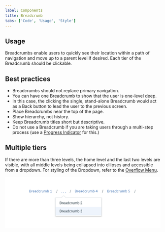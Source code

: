 ```yaml
---
label: Components
title: Breadcrumb
tabs: ['Code', 'Usage', 'Style']
---
```


## Usage

Breadcrumbs enable users to quickly see their location within a path of navigation and move up to a parent level if desired. Each tier of the Breadcrumb should be clickable.

## Best practices

- Breadcrumbs should not replace primary navigation.
- You can have one Breadcrumb to show that the user is one-level deep.
- In this case, the clicking the single, stand-alone Breadcrumb would act as a Back button to lead the user to the previous screen.
- Place Breadcrumbs near the top of the page.
- Show hierarchy, not history.
- Keep Breadcrumb titles short but descriptive.
- Do not use a Breadcrumb if you are taking users through a multi-step process (use a [Progress Indicator](/components/progress-indicator) for this.)

## Multiple tiers

If there are more than three levels, the home level and the last two levels are visible, with all middle levels being collapsed into ellipses and accessible from a dropdown. For styling of the Dropdown, refer to the [Overflow Menu](/components/overflow-menu).

![multiple tiers of breadcrumb](images/breadcrumb-usage-1.png)
